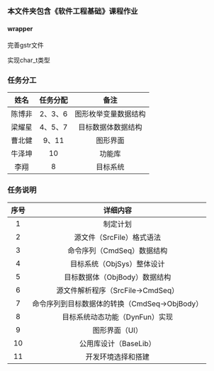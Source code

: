 ### 本文件夹包含《软件工程基础》课程作业
#### wrapper
完善gstr文件

实现char_t类型
### 任务分工
|姓名|任务分配|备注|
|:---:|:---:|:---:|
|陈博非|2、3、6|图形枚举变量数据结构|
|梁耀星|4、5、7|目标数据体数据结构|
|曹北健|9、11|图形界面|
|牛泽坤|10|功能库|
|李翔|8|目标系统|
### 任务说明
|序号|详细内容|
|:---:|:---:|
|1|制定计划|
|2|源文件（SrcFile）格式语法|
|3|命令序列（CmdSeq）数据结构|
|4|目标系统（ObjSys）整体设计|
|5|目标数据体（ObjBody）数据结构|
|6|源文件解析程序（SrcFile->CmdSeq）|
|7|命令序列到目标数据体的转换（CmdSeq->ObjBody）|
|8|目标系统动态功能（DynFun）实现|
|9|图形界面（UI）|
|10|公用库设计（BaseLib）|
|11|开发环境选择和搭建|
